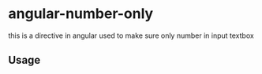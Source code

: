 # angular-number-only

this is a directive in angular used to make sure only number in input textbox

## Usage